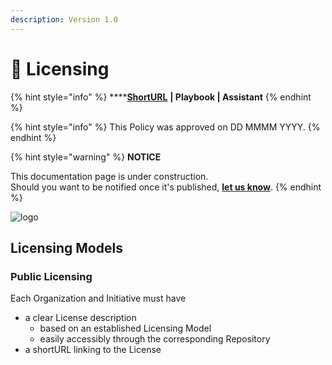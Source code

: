 ```yaml
---
description: Version 1.0
---
```


# 🚧 Licensing

{% hint style="info" %}
****[**ShortURL**](https://tiof.click/TIOFPolicyFunding) **| Playbook | Assistant**
{% endhint %}



{% hint style="info" %}
This Policy was approved on DD MMMM YYYY.
{% endhint %}



{% hint style="warning" %}
**NOTICE**

This documentation page is under construction.\
Should you want to be notified once it's published, [**let us know**](https://tiof.click/TIOFTarianUpdatesService).
{% endhint %}

![logo](http://tiof.click/TIOFWikiHeader)

## Licensing Models

### Public Licensing

Each Organization and Initiative must have

* a clear License description
  * based on an established Licensing Model
  * easily accessibly through the corresponding Repository
* a shortURL linking to the License





